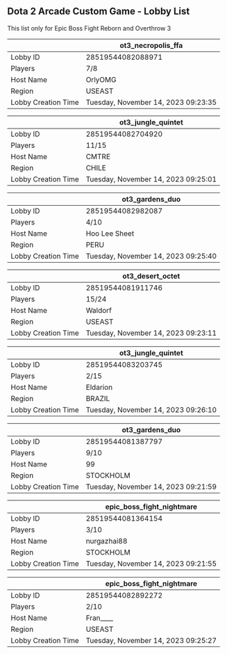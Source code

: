 ## Dota 2 Arcade Custom Game - Lobby List

This list only for Epic Boss Fight Reborn and Overthrow 3

|  | ot3_necropolis_ffa |
| ------ | ------ |
| Lobby ID | 28519544082088971 |
| Players | 7/8 |
| Host Name | OrlyOMG |
| Region | USEAST |
| Lobby Creation Time | Tuesday, November 14, 2023 09:23:35 |


|  | ot3_jungle_quintet |
| ------ | ------ |
| Lobby ID | 28519544082704920 |
| Players | 11/15 |
| Host Name | CMTRE |
| Region | CHILE |
| Lobby Creation Time | Tuesday, November 14, 2023 09:25:01 |


|  | ot3_gardens_duo |
| ------ | ------ |
| Lobby ID | 28519544082982087 |
| Players | 4/10 |
| Host Name | Hoo Lee Sheet |
| Region | PERU |
| Lobby Creation Time | Tuesday, November 14, 2023 09:25:40 |


|  | ot3_desert_octet |
| ------ | ------ |
| Lobby ID | 28519544081911746 |
| Players | 15/24 |
| Host Name | Waldorf |
| Region | USEAST |
| Lobby Creation Time | Tuesday, November 14, 2023 09:23:11 |


|  | ot3_jungle_quintet |
| ------ | ------ |
| Lobby ID | 28519544083203745 |
| Players | 2/15 |
| Host Name | Eldarion |
| Region | BRAZIL |
| Lobby Creation Time | Tuesday, November 14, 2023 09:26:10 |


|  | ot3_gardens_duo |
| ------ | ------ |
| Lobby ID | 28519544081387797 |
| Players | 9/10 |
| Host Name | 99 |
| Region | STOCKHOLM |
| Lobby Creation Time | Tuesday, November 14, 2023 09:21:59 |


|  | epic_boss_fight_nightmare |
| ------ | ------ |
| Lobby ID | 28519544081364154 |
| Players | 3/10 |
| Host Name | nurgazhai88 |
| Region | STOCKHOLM |
| Lobby Creation Time | Tuesday, November 14, 2023 09:21:55 |


|  | epic_boss_fight_nightmare |
| ------ | ------ |
| Lobby ID | 28519544082892272 |
| Players | 2/10 |
| Host Name | Fran____ |
| Region | USEAST |
| Lobby Creation Time | Tuesday, November 14, 2023 09:25:27 |


